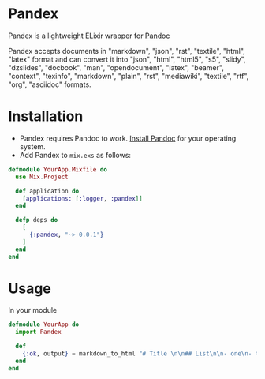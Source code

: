 # Pandex

Pandex is a lightweight ELixir wrapper for [Pandoc](http://pandoc.org)

Pandex accepts documents in "markdown", "json", "rst", "textile", "html", "latex" format and can convert it into "json", "html", "html5", "s5", "slidy", "dzslides", "docbook", "man", "opendocument", "latex", "beamer", "context", "texinfo", "markdown", "plain", "rst", "mediawiki", "textile", "rtf", "org", "asciidoc" formats.

# Installation

- Pandex requires Pandoc to work. [Install Pandoc](http://pandoc.org/installing.html) for your operating system.
- Add Pandex to `mix.exs` as follows:

``` elixir
defmodule YourApp.Mixfile do
  use Mix.Project

  def application do
    [applications: [:logger, :pandex]]
  end

  defp deps do
    [
      {:pandex, "~> 0.0.1"}
    ]
  end
end
```

# Usage

In your module
``` elixir
defmodule YourApp do
  import Pandex

  def
    {:ok, output} = markdown_to_html "# Title \n\n## List\n\n- one\n- two\n- three\n"
  end
end
```
